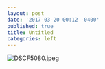 ```yaml
---
layout: post
date: '2017-03-20 00:12 -0400'
published: true
title: Untitled
categories: left
---
```

![DSCF5080.jpeg]({{site.baseurl}}/assets/img/DSCF5080.jpeg)
